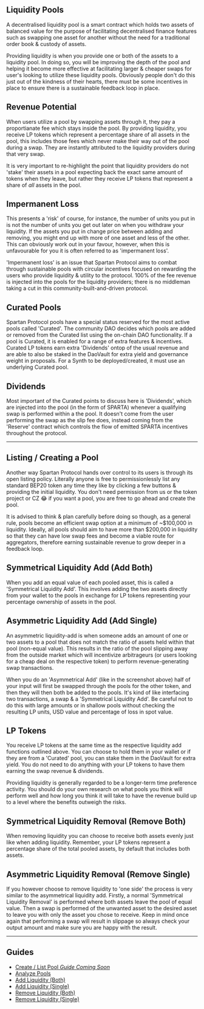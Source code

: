 ## Liquidity Pools

A decentralised liquidity pool is a smart contract which holds two assets of balanced value for the purpose of facilitating decentralised finance features such as swapping one asset for another without the need for a traditional order book & custody of assets.

Providing liquidity is when you provide one or both of the assets to a liquidity pool. In doing so, you will be improving the depth of the pool and helping it become more effective at facilitating larger & cheaper swaps for user's looking to utilize these liquidity pools. Obviously people don't do this just out of the kindness of their hearts, there must be some incentives in place to ensure there is a sustainable feedback loop in place.

## Revenue Potential

When users utilize a pool by swapping assets through it, they pay a proportianate fee which stays inside the pool. By providing liquidity, you receive LP tokens which represent a percentage share of all assets in the pool, this includes those fees which never make their way out of the pool during a swap. They are instantly attributed to the liquidity providers during that very swap.

It is very important to re-highlight the point that liquidity providers do not 'stake' their assets in a pool expecting back the exact same amount of tokens when they leave, but rather they receive LP tokens that represent a share of _all_ assets in the pool.

## Impermanent Loss

This presents a 'risk' of course, for instance, the number of units you put in is not the number of units you get out later on when you withdraw your liquidity. If the assets you put in change price between adding and removing, you might end up with more of one asset and less of the other. This can obviously work out in your favour, however, when this is unfavourable for you it is often referred to as 'impermanent loss'.

'Impermanent loss' is an issue that Spartan Protocol aims to combat through sustainable pools with circular incentives focused on rewarding the users who provide liquidity & utility to the protocol. 100% of the fee revenue is injected into the pools for the liquidity providers; there is no middleman taking a cut in this community-built-and-driven protocol.

## Curated Pools

Spartan Protocol pools have a special status reserved for the most active pools called 'Curated'. The community DAO decides which pools are added or removed from the Curated list using the on-chain DAO functionality. If a pool is Curated, it is enabled for a range of extra features & incentives. Curated LP tokens earn extra 'Dividends' ontop of the usual revenue and are able to also be staked in the DaoVault for extra yield and governance weight in proposals. For a Synth to be deployed/created, it must use an underlying Curated pool.

## Dividends

Most important of the Curated points to discuss here is 'Dividends', which are injected into the pool (in the form of SPARTA) whenever a qualifying swap is performed within a the pool. It doesn't come from the user performing the swap as the slip fee does, instead coming from the 'Reserve' contract which controls the flow of emitted SPARTA incentives throughout the protocol.

---

## Listing / Creating a Pool

Another way Spartan Protocol hands over control to its users is through its open listing policy. Literally anyone is free to permissionlessly list any standard BEP20 token any time they like by clicking a few buttons & providing the initial liquidity. You don't need permission from us or the token project or CZ 😂 if you want a pool, you are free to go ahead and create the pool.

It is advised to think & plan carefully before doing so though, as a general rule, pools become an efficient swap option at a minimum of ~$100,000 in liquidity. Ideally, all pools should aim to have more than $200,000 in liquidity so that they can have low swap fees and become a viable route for aggregators, therefore earning sustainable revenue to grow deeper in a feedback loop.

## Symmetrical Liquidity Add (Add Both)

When you add an equal value of each pooled asset, this is called a 'Symmetrical Liquidity Add'. This involves adding the two assets directly from your wallet to the pools in exchange for LP tokens representing your percentage ownership of assets in the pool.

## Asymmetric Liquidity Add (Add Single)

An asymmetric liquidity-add is when someone adds an amount of one or two assets to a pool that does not match the ratio of assets held within that pool (non-equal value). This results in the ratio of the pool slipping away from the outside market which will incentivize arbitrageurs (or users looking for a cheap deal on the respective token) to perform revenue-generating swap transactions.

When you do an 'Asymmetrical Add' (like in the screenshot above) half of your input will first be swapped through the pools for the other token, and then they will then both be added to the pools. It's kind of like interfacing two transactions, a swap & a 'Symmetrical Liquidity Add'. Be careful not to do this with large amounts or in shallow pools without checking the resulting LP units, USD value and percentage of loss in spot value.

## LP Tokens

You receive LP tokens at the same time as the respective liquidity add functions outlined above. You can choose to hold them in your wallet or if they are from a 'Curated' pool, you can stake them in the DaoVault for extra yield. You do not need to do anything with your LP tokens to have them earning the swap revenue & dividends.

Providing liquidity is generally regarded to be a longer-term time preference activity. You should do your own research on what pools you think will perform well and how long you think it will take to have the revenue build up to a level where the benefits outweigh the risks.

## Symmetrical Liquidity Removal (Remove Both)

When removing liquidity you can choose to receive both assets evenly just like when adding liquidity. Remember, your LP tokens represent a percentage share of the total pooled assets, by default that includes both assets.

## Asymmetric Liquidity Removal (Remove Single)

If you however choose to remove liquidity to 'one side' the process is very similar to the asymmetrical liquidity add. Firstly, a normal 'Symmetrical Liquidity Removal' is performed where both assets leave the pool of equal value. Then a swap is performed of the unwanted asset to the desired asset to leave you with only the asset you chose to receive. Keep in mind once again that performing a swap will result in slippage so always check your output amount and make sure you are happy with the result.

---

## Guides

- [Create / List Pool *Guide Coming Soon*](/liquidity-pools?id=guides)
- [Analyze Pools](/guides/pools/analyze.md)
- [Add Liquidity (Both)](/guides/pools/add-both.md)
- [Add Liquidity (Single)](/guides/pools/add-single.md)
- [Remove Liquidity (Both)](/guides/pools/remove-both.md)
- [Remove Liquidity (Single)](/guides/pools/remove-single.md)